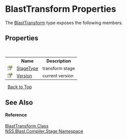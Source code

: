 # BlastTransform Properties
 

The <a href="b24ea494-df13-8d6e-4502-3249b273744f">BlastTransform</a> type exposes the following members.


## Properties
&nbsp;<table><tr><th></th><th>Name</th><th>Description</th></tr><tr><td>![Public property](media/pubproperty.gif "Public property")</td><td><a href="07858c73-1eef-6800-c034-8e8e628d02d2">StageType</a></td><td>
transform stage</td></tr><tr><td>![Public property](media/pubproperty.gif "Public property")</td><td><a href="ec0a92d2-6611-89b6-b37b-722196858abc">Version</a></td><td>
current version</td></tr></table>&nbsp;
<a href="#blasttransform-properties">Back to Top</a>

## See Also


#### Reference
<a href="b24ea494-df13-8d6e-4502-3249b273744f">BlastTransform Class</a><br /><a href="f44e629d-16ad-ce78-c6d1-bb239589698b">NSS.Blast.Compiler.Stage Namespace</a><br />